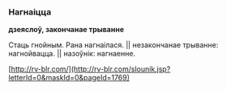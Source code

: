 ### Нагнаіцца
**дзеяслоў, закончанае трыванне**

Стаць гнойным. Рана нагнаілася. || незакончанае трыванне: нагнойвацца. || назоўнік: нагнаенне.

<a rel="author">[http://rv-blr.com/](http://rv-blr.com/slounik.jsp?letterId=0&maskId=0&pageId=1769)</a>
